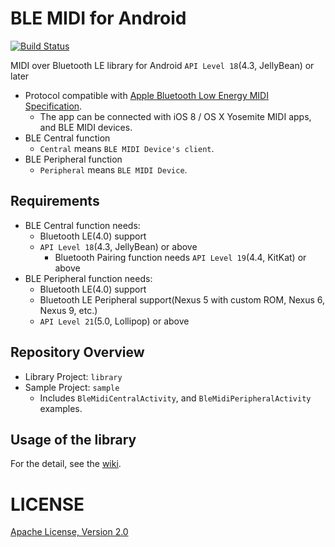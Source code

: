 BLE MIDI for Android
====================
[![Build Status](https://travis-ci.com/kshoji/BLE-MIDI-for-Android.svg?branch=develop)](https://travis-ci.com/kshoji/BLE-MIDI-for-Android)

MIDI over Bluetooth LE library for Android `API Level 18`(4.3, JellyBean) or later

- Protocol compatible with [Apple Bluetooth Low Energy MIDI Specification](https://developer.apple.com/bluetooth/Apple-Bluetooth-Low-Energy-MIDI-Specification.pdf).
    - The app can be connected with iOS 8 / OS X Yosemite MIDI apps, and BLE MIDI devices.
- BLE Central function
    - `Central` means `BLE MIDI Device's client`.
- BLE Peripheral function
    - `Peripheral` means `BLE MIDI Device`.

Requirements
------------

- BLE Central function needs:
    - Bluetooth LE(4.0) support
    - `API Level 18`(4.3, JellyBean) or above
        - Bluetooth Pairing function needs `API Level 19`(4.4, KitKat) or above
- BLE Peripheral function needs:
    - Bluetooth LE(4.0) support
    - Bluetooth LE Peripheral support(Nexus 5 with custom ROM, Nexus 6, Nexus 9, etc.)
    - `API Level 21`(5.0, Lollipop) or above

Repository Overview
-------------------

- Library Project: `library`
- Sample Project: `sample`
    - Includes `BleMidiCentralActivity`, and `BleMidiPeripheralActivity` examples.

Usage of the library
--------------------

For the detail, see the [wiki](https://github.com/kshoji/BLE-MIDI-for-Android/wiki).

LICENSE
=======
[Apache License, Version 2.0](http://www.apache.org/licenses/LICENSE-2.0)
